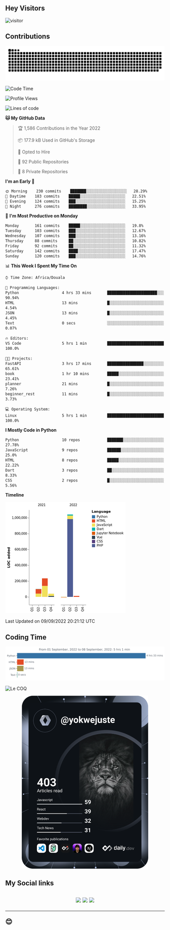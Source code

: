 ## Hey Visitors
![visitor](https://profile-counter.glitch.me/yokwejuste/count.svg)

## Contributions
<p align="center">
  <img src="https://raw.githubusercontent.com/yokwejuste/yokwejuste/output/github-contribution-grid-snake.svg" />
</p>

<!--START_SECTION:waka-->
![Code Time](http://img.shields.io/badge/Code%20Time-1%2C088%20hrs%2010%20mins-blue)

![Profile Views](http://img.shields.io/badge/Profile%20Views-16-blue)

![Lines of code](https://img.shields.io/badge/From%20Hello%20World%20I%27ve%20Written-1%20Million%20lines%20of%20code-blue)

**🐱 My GitHub Data** 

> 🏆 1,586 Contributions in the Year 2022
 > 
> 📦 177.9 kB Used in GitHub's Storage 
 > 
> 💼 Opted to Hire
 > 
> 📜 92 Public Repositories 
 > 
> 🔑 8 Private Repositories  
 > 
**I'm an Early 🐤** 

```text
🌞 Morning    230 commits    ███████░░░░░░░░░░░░░░░░░░   28.29% 
🌆 Daytime    183 commits    █████░░░░░░░░░░░░░░░░░░░░   22.51% 
🌃 Evening    124 commits    ███░░░░░░░░░░░░░░░░░░░░░░   15.25% 
🌙 Night      276 commits    ████████░░░░░░░░░░░░░░░░░   33.95%

```
📅 **I'm Most Productive on Monday** 

```text
Monday       161 commits    █████░░░░░░░░░░░░░░░░░░░░   19.8% 
Tuesday      103 commits    ███░░░░░░░░░░░░░░░░░░░░░░   12.67% 
Wednesday    107 commits    ███░░░░░░░░░░░░░░░░░░░░░░   13.16% 
Thursday     88 commits     ██░░░░░░░░░░░░░░░░░░░░░░░   10.82% 
Friday       92 commits     ██░░░░░░░░░░░░░░░░░░░░░░░   11.32% 
Saturday     142 commits    ████░░░░░░░░░░░░░░░░░░░░░   17.47% 
Sunday       120 commits    ███░░░░░░░░░░░░░░░░░░░░░░   14.76%

```


📊 **This Week I Spent My Time On** 

```text
⌚︎ Time Zone: Africa/Douala

💬 Programming Languages: 
Python                   4 hrs 33 mins       ██████████████████████░░░   90.94% 
HTML                     13 mins             █░░░░░░░░░░░░░░░░░░░░░░░░   4.54% 
JSON                     13 mins             █░░░░░░░░░░░░░░░░░░░░░░░░   4.45% 
Text                     0 secs              ░░░░░░░░░░░░░░░░░░░░░░░░░   0.07%

🔥 Editors: 
VS Code                  5 hrs 1 min         █████████████████████████   100.0%

🐱‍💻 Projects: 
FastAPI                  3 hrs 17 mins       ████████████████░░░░░░░░░   65.61% 
book                     1 hr 10 mins        █████░░░░░░░░░░░░░░░░░░░░   23.41% 
planner                  21 mins             █░░░░░░░░░░░░░░░░░░░░░░░░   7.26% 
beginner_rest            11 mins             █░░░░░░░░░░░░░░░░░░░░░░░░   3.73%

💻 Operating System: 
Linux                    5 hrs 1 min         █████████████████████████   100.0%

```

**I Mostly Code in Python** 

```text
Python                   10 repos            ███████░░░░░░░░░░░░░░░░░░   27.78% 
JavaScript               9 repos             ██████░░░░░░░░░░░░░░░░░░░   25.0% 
HTML                     8 repos             █████░░░░░░░░░░░░░░░░░░░░   22.22% 
Dart                     3 repos             ██░░░░░░░░░░░░░░░░░░░░░░░   8.33% 
CSS                      2 repos             █░░░░░░░░░░░░░░░░░░░░░░░░   5.56%

```


**Timeline**

![Chart not found](https://raw.githubusercontent.com/yokwejuste/yokwejuste/master/charts/bar_graph.png) 


 Last Updated on 09/09/2022 20:21:12 UTC
<!--END_SECTION:waka-->

## Coding Time

[![wakatime-stats](https://github.com/yokwejuste/yokwejuste/blob/master/images/stat.svg)](https://wakatime.com/@yokwejuste)

![Le COQ](https://metrics.lecoq.io/yokwejuste/)
<p align="center">
  <a href="#"><img src="https://github.com/yokwejuste/yokwejuste/blob/master/devcard.svg" width="400" alt="Yonkeu K. Steve's Dev Card"/></a>
</p>
<h2>My Social links<h2>
<p align="center">
  <a href="https://twitter.com/yokwejuste"><img src="https://img.shields.io/badge/twitter-%231DA1F2.svg?style=for-the-badge&logo=Twitter&logoColor=white"></a>
  <a href="https://linkedin.com/in/yokwejuste"><img src="https://img.shields.io/badge/linkedin-%230077B5.svg?style=for-the-badge&logo=linkedin&logoColor=white"></a>
  <a href="https://instagram.com/yokwejuste0"><img src="https://img.shields.io/badge/instagram-%23E4405F.svg?style=for-the-badge&logo=Instagram&logoColor=white"></a>
</p>
<hr>
😊
